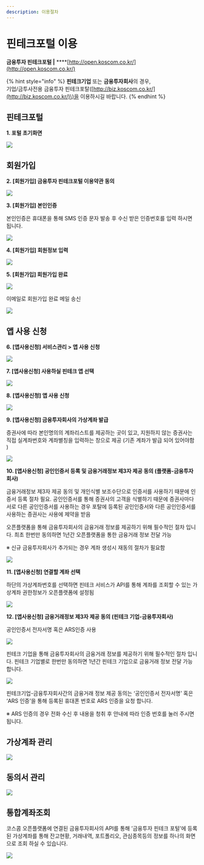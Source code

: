 ```yaml
---
description: 이용절차
---
```


# 핀테크포털 이용

**금융투자 핀테크포털          \|**     ****[http://open.koscom.co.kr/](http://open.koscom.co.kr/)  




{% hint style="info" %}
**핀테크기업** 또는 **금융투자회사**의 경우,  
기업/금투사전용 금융투자 핀테크포탈\([http://biz.koscom.co.kr/](http://biz.koscom.co.kr/)\)을 이용하시길 바랍니다.
{% endhint %}

## 핀테크포털

**1.  포털 초기화면**

![](../../../.gitbook/assets/image%20%28104%29.png)

## 회원가입

**2.  \[회원가입\] 금융투자 핀테크포털 이용약관 동의**

![](../../../.gitbook/assets/image%20%2881%29.png)



**3.  \[회원가입\] 본인인증**

본인인증은 휴대폰을 통해 SMS 인증 문자 발송 후 수신 받은 인증번호를 입력 하시면 됩니다.

![](../../../.gitbook/assets/image%20%2864%29.png)



**4.  \[회원가입\] 회원정보 입력**

![](../../../.gitbook/assets/image%20%2842%29.png)



**5.  \[회원가입\] 회원가입 완료**

![](../../../.gitbook/assets/image%20%2857%29.png)

이메일로 회원가입 완료 메일 송신

![](../../../.gitbook/assets/image%20%2868%29.png)

## 앱 사용 신청

**6.  \[앱사용신청\] 서비스관리 &gt; 앱 사용 신청**

![](../../../.gitbook/assets/image%20%2849%29.png)



**7.  \[앱사용신청\] 사용하실 핀테크 앱 선택**

![](../../../.gitbook/assets/image%20%28105%29.png)



**8.  \[앱사용신청\] 앱 사용 신청**

![](../../../.gitbook/assets/image%20%2856%29.png)



**9.  \[앱사용신청\] 금융투자회사의 가상계좌 발급**

증권사에 따라 본인명의의 계좌리스트를 제공하는 곳이 있고, 지원하지 않는 증권사는 직접 실계좌번호와 계좌별칭을 입력하는 창으로 제공 \(기존 계좌가 발급 되어 있어야함\)

![](../../../.gitbook/assets/image%20%2851%29.png)



**10.  \[앱사용신청\] 공인인증서 등록 및 금융거래정보 제3자 제공 동의 \(플랫폼-금융투자회사\)**

금융거래정보 제3자 제공 동의 및 개인식별 보조수단으로 인증서를 사용하기 때문에 인증서 등록 절차 필요. 공인인증서를 통해 증권사의 고객을 식별하기 때문에 증권사마다 서로 다른 공인인증서를 사용하는 경우 포탈에 등록된 공인인증서와 다른 공인인증서를 사용하는 증권사는 사용에 제약을 받음

오픈플랫폼을 통해 금융투자회사의 금융거래 정보를 제공하기 위해 필수적인 절차 입니다. 최초 한번만 동의하면 1년간 오픈플랫폼을 통한 금융거래 정보 전달 가능   
※ 신규 금융투자회사가 추가되는 경우 계좌 생성시 재동의 절차가 필요함

![](../../../.gitbook/assets/image%20%2877%29.png)



**11.  \[앱사용신청\] 연결할 계좌 선택**

하단의 가상계좌번호를 선택하면 핀테크 서비스가 API를 통해 계좌를 조회할 수 있는 가상계좌 권한정보가 오픈플랫폼에 설정됨

![](../../../.gitbook/assets/image%20%283%29.png)



**12.  \[앱사용신청\] 금융거래정보 제3자 제공 동의 \(핀테크 기업-금융투자회사\)**

공인인증서 전자서명 혹은 ARS인증 사용

![](../../../.gitbook/assets/image%20%2882%29.png)

핀테크 기업을 통해 금융투자회사의 금융거래 정보를 제공하기 위해 필수적인 절차 입니다. 핀테크 기업별로 한번만 동의하면 1년간 핀테크 기업으로 금융거래 정보 전달 가능 합니다.

![](../../../.gitbook/assets/image%20%2840%29.png)

핀테크기업-금융투자회사간의 금융거래 정보 제공 동의는 ‘공인인증서 전자서명’ 혹은 ‘ARS 인증’을 통해 등록된 휴대폰 번호로 ARS 인증을 요청 합니다.

※ ARS 인증의 경우 전화 수신 후 내용을 청취 후 안내에 따라 인증 번호를 눌러 주시면 됩니다.





## 가상계좌 관리

![](../../../.gitbook/assets/image%20%2812%29.png)

## 동의서 관리

![](../../../.gitbook/assets/image%20%2861%29.png)

## 통합계좌조회

코스콤 오픈플랫폼에 연결된 금융투자회사의 API를 통해 ’금융투자 핀테크 포털’에 등록된 가상계좌를 통해 잔고현황, 거래내역, 포트폴리오, 관심종목등의 정보를 하나의 화면으로 조회 하실 수 있습니다.

![](../../../.gitbook/assets/image%20%2860%29.png)



